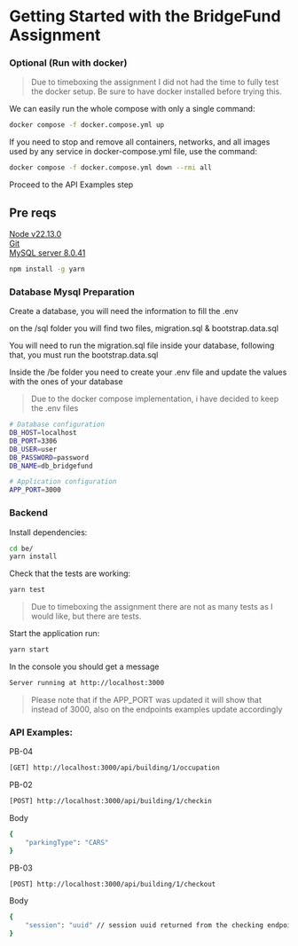 # Getting Started with the BridgeFund Assignment

### Optional (Run with docker)

> Due to timeboxing the assignment I did not had the time to fully test the docker setup. Be sure to have docker installed before trying this.

We can easily run the whole compose with only a single command:

```bash
docker compose -f docker.compose.yml up
```

If you need to stop and remove all containers, networks, and all images used by any service in docker-compose.yml file, use the command:

```bash
docker compose -f docker.compose.yml down --rmi all
```

Proceed to the API Examples step

## Pre reqs

[Node v22.13.0](https://nodejs.org/en/download)\
[Git](https://git-scm.com/)\
[MySQL server 8.0.41](https://dev.mysql.com/downloads/mysql/8.0.html)

```bash
npm install -g yarn
```

### Database Mysql Preparation

Create a database, you will need the information to fill the .env

on the /sql folder you will find two files, migration.sql & bootstrap.data.sql

You will need to run the migration.sql file inside your database, following that, you must run the bootstrap.data.sql

Inside the /be folder you need to create your .env file and update the values with the ones of your database

> Due to the docker compose implementation, i have decided to keep the .env files

```bash
# Database configuration
DB_HOST=localhost
DB_PORT=3306
DB_USER=user
DB_PASSWORD=password
DB_NAME=db_bridgefund

# Application configuration
APP_PORT=3000
```

### Backend

Install dependencies:

```bash
cd be/
yarn install
```

Check that the tests are working:

```bash
yarn test
```

> Due to timeboxing the assignment there are not as many tests as I would like, but there are tests.

Start the application run:

```bash
yarn start
```

In the console you should get a message

```bash
Server running at http://localhost:3000
```

> Please note that if the APP_PORT was updated it will show that instead of 3000, also on the endpoints examples update accordingly

### API Examples:

PB-04

```bash
[GET] http://localhost:3000/api/building/1/occupation
```

PB-02

```bash
[POST] http://localhost:3000/api/building/1/checkin
```

Body

```bash
{
    "parkingType": "CARS"
}
```

PB-03

```bash
[POST] http://localhost:3000/api/building/1/checkout
```

Body

```bash
{
    "session": "uuid" // session uuid returned from the checking endpoint
}
```

